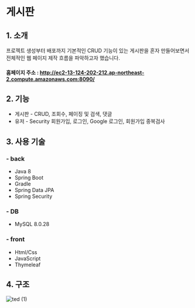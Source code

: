 # 게시판

## 1. 소개
프로젝트 생성부터 배포까지 기본적인 CRUD 기능이 있는 게시판을 혼자 만들어보면서 전체적인 웹 페이지 제작 흐름을 파악하고자 했습니다.
#### 홈페이지 주소 : http://ec2-13-124-202-212.ap-northeast-2.compute.amazonaws.com:8090/
## 2. 기능

* 게시판 - CRUD, 조회수, 페이징 및 검색, 댓글
* 유저 - Security 회원가입, 로그인, Google 로그인, 회원가입 중복검사



## 3. 사용 기술
### - back
* Java 8
* Spring Boot 
* Gradle
* Spring Data JPA
* Spring Security

### - DB
* MySQL 8.0.28

### - front
* Html/Css
* JavaScript
* Thymeleaf

## 4. 구조
![ted (1)](https://user-images.githubusercontent.com/75108382/177514962-8d3ebaa4-e4dc-4e6f-be99-56fd8431b781.png)



